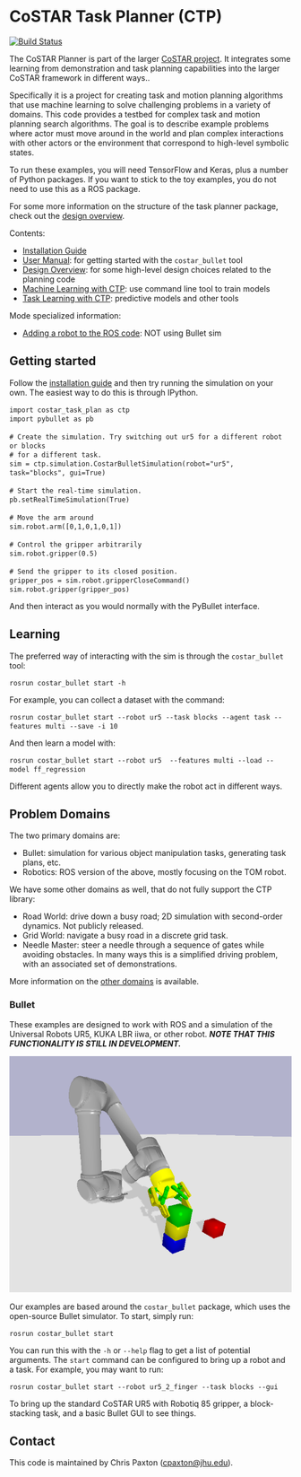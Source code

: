 # CoSTAR Task Planner (CTP)

[![Build Status](https://travis-ci.com/cpaxton/costar_plan.svg?token=13PmLzWGjzrfxQvEyWp1&branch=master)](https://travis-ci.com/cpaxton/costar_plan)

The CoSTAR Planner is part of the larger [CoSTAR project](https://github.com/cpaxton/costar_stack/). It integrates some learning from demonstration and task planning capabilities into the larger CoSTAR framework in different ways..

Specifically it is a project for creating task and motion planning algorithms that use machine learning to solve challenging problems in a variety of domains. This code provides a testbed for complex task and motion planning search algorithms. The goal is to describe example problems where actor must move around in the world and plan complex interactions with other actors or the environment that correspond to high-level symbolic states.

To run these examples, you will need TensorFlow and Keras, plus a number of Python packages. If you want to stick to the toy examples, you do not need to use this as a ROS package.

For some more information on the structure of the task planner package, check out the [design overview](docs/design.md).

Contents:
  - [Installation Guide](docs/install.md)
  - [User Manual](docs/user_manual.md): for getting started with the `costar_bullet` tool
  - [Design Overview](docs/design.md): for some high-level design choices related to the planning code
  - [Machine Learning with CTP](docs/learning.md): use command line tool to train models
  - [Task Learning with CTP](docs/task_learning.md): predictive models and other tools

Mode specialized information:
  - [Adding a robot to the ROS code](docs/add_a_robot): NOT using Bullet sim

## Getting started

Follow the [installation guide](docs/install.md) and then try running the simulation on your own. The easiest way to do this is through IPython.

```
import costar_task_plan as ctp
import pybullet as pb

# Create the simulation. Try switching out ur5 for a different robot or blocks
# for a different task.
sim = ctp.simulation.CostarBulletSimulation(robot="ur5", task="blocks", gui=True)

# Start the real-time simulation.
pb.setRealTimeSimulation(True)

# Move the arm around
sim.robot.arm([0,1,0,1,0,1])

# Control the gripper arbitrarily
sim.robot.gripper(0.5)

# Send the gripper to its closed position.
gripper_pos = sim.robot.gripperCloseCommand()
sim.robot.gripper(gripper_pos)
```

And then interact as you would normally with the PyBullet interface.

## Learning

The preferred way of interacting with the sim is through the `costar_bullet` tool:
```
rosrun costar_bullet start -h
```

For example, you can collect a dataset with the command:
```
rosrun costar_bullet start --robot ur5 --task blocks --agent task --features multi --save -i 10
```

And then learn a model with:
```
rosrun costar_bullet start --robot ur5  --features multi --load --model ff_regression
```

Different agents allow you to directly make the robot act in different ways.

## Problem Domains

The two primary domains are:
  - Bullet: simulation for various object manipulation tasks, generating task plans, etc.
  - Robotics: ROS version of the above, mostly focusing on the TOM robot.

We have some other domains as well, that do not fully support the CTP library:
  - Road World: drive down a busy road; 2D simulation with second-order dynamics. Not publicly released.
  - Grid World: navigate a busy road in a discrete grid task.
  - Needle Master: steer a needle through a sequence of gates while avoiding obstacles. In many ways this is a simplified driving problem, with an associated set of demonstrations.

More information on the [other domains](docs/domains.md) is available.


### Bullet

These examples are designed to work with ROS and a simulation of the Universal Robots UR5, KUKA LBR iiwa, or other robot. ***NOTE THAT THIS FUNCTIONALITY IS STILL IN DEVELOPMENT.***

![UR5 Simulation](docs/grabbing_block.png)

Our examples are based around the `costar_bullet` package, which uses the open-source Bullet simulator. To start, simply run:
```
rosrun costar_bullet start
```

You can run this with the `-h` or `--help` flag to get a list of potential arguments. The `start` command can be configured to bring up a robot and a task. For example, you may want to run:
```
rosrun costar_bullet start --robot ur5_2_finger --task blocks --gui
```
To bring up the standard CoSTAR UR5 with Robotiq 85 gripper, a block-stacking task, and a basic Bullet GUI to see things.

## Contact

This code is maintained by Chris Paxton (cpaxton@jhu.edu).

